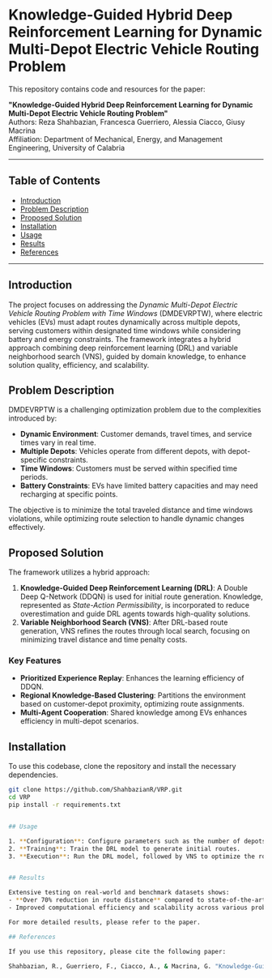 # Knowledge-Guided Hybrid Deep Reinforcement Learning for Dynamic Multi-Depot Electric Vehicle Routing Problem

This repository contains code and resources for the paper:

**"Knowledge-Guided Hybrid Deep Reinforcement Learning for Dynamic Multi-Depot Electric Vehicle Routing Problem"**  
Authors: Reza Shahbazian, Francesca Guerriero, Alessia Ciacco, Giusy Macrina  
Affiliation: Department of Mechanical, Energy, and Management Engineering, University of Calabria

---

## Table of Contents

- [Introduction](#introduction)
- [Problem Description](#problem-description)
- [Proposed Solution](#proposed-solution)
- [Installation](#installation)
- [Usage](#usage)
- [Results](#results)
- [References](#references)

---

## Introduction

The project focuses on addressing the *Dynamic Multi-Depot Electric Vehicle Routing Problem with Time Windows* (DMDEVRPTW), where electric vehicles (EVs) must adapt routes dynamically across multiple depots, serving customers within designated time windows while considering battery and energy constraints. The framework integrates a hybrid approach combining deep reinforcement learning (DRL) and variable neighborhood search (VNS), guided by domain knowledge, to enhance solution quality, efficiency, and scalability.

## Problem Description

DMDEVRPTW is a challenging optimization problem due to the complexities introduced by:
- **Dynamic Environment**: Customer demands, travel times, and service times vary in real time.
- **Multiple Depots**: Vehicles operate from different depots, with depot-specific constraints.
- **Time Windows**: Customers must be served within specified time periods.
- **Battery Constraints**: EVs have limited battery capacities and may need recharging at specific points.

The objective is to minimize the total traveled distance and time windows violations, while optimizing route selection to handle dynamic changes effectively.

## Proposed Solution

The framework utilizes a hybrid approach:
1. **Knowledge-Guided Deep Reinforcement Learning (DRL)**: A Double Deep Q-Network (DDQN) is used for initial route generation. Knowledge, represented as *State-Action Permissibility*, is incorporated to reduce overestimation and guide DRL agents towards high-quality solutions.
2. **Variable Neighborhood Search (VNS)**: After DRL-based route generation, VNS refines the routes through local search, focusing on minimizing travel distance and time penalty costs.

### Key Features
- **Prioritized Experience Replay**: Enhances the learning efficiency of DDQN.
- **Regional Knowledge-Based Clustering**: Partitions the environment based on customer-depot proximity, optimizing route assignments.
- **Multi-Agent Cooperation**: Shared knowledge among EVs enhances efficiency in multi-depot scenarios.
  
## Installation

To use this codebase, clone the repository and install the necessary dependencies.

```bash
git clone https://github.com/ShahbazianR/VRP.git
cd VRP
pip install -r requirements.txt


## Usage

1. **Configuration**: Configure parameters such as the number of depots, vehicles, customer demands, and time windows in the configuration file.
2. **Training**: Train the DRL model to generate initial routes.
3. **Execution**: Run the DRL model, followed by VNS to optimize the route.


## Results

Extensive testing on real-world and benchmark datasets shows:
- **Over 70% reduction in route distance** compared to state-of-the-art methods.
- Improved computational efficiency and scalability across various problem instances.

For more detailed results, please refer to the paper.

## References

If you use this repository, please cite the following paper:

Shahbazian, R., Guerriero, F., Ciacco, A., & Macrina, G. "Knowledge-Guided Hybrid Deep Reinforcement Learning for Dynamic Multi-Depot Electric Vehicle Routing Problem". *Submitted to Computer and Operations Research*, 2024.
